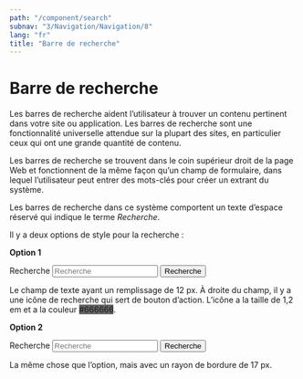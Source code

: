 ```yaml
---
path: "/component/search"
subnav: "3/Navigation/Navigation/8"
lang: "fr"
title: "Barre de recherche"
---
```


<helmet>
<title> Barre de recherche - Système de conception Aurora </title>
</helmet>

# Barre de recherche

Les barres de recherche aident l’utilisateur à trouver un contenu pertinent dans votre site ou application. Les barres de recherche sont une fonctionnalité universelle attendue sur la plupart des sites, en particulier ceux qui ont une grande quantité de contenu.

Les barres de recherche se trouvent dans le coin supérieur droit de la page Web et fonctionnent de la même façon qu’un champ de formulaire, dans lequel l’utilisateur peut entrer des mots-clés pour créer un extrant du système.

Les barres de recherche dans ce système comportent un texte d’espace réservé qui indique le terme *Recherche*.

Il y a deux options de style pour la recherche :

**Option 1**

<form>
    <div class="form-inline search-form">
        <label for="search" class="sr-only">Recherche</label>
        <input type="text" class="form-control" id="search" placeholder="Recherche">
        <span class="search-form-addon">
        <button type="submit"><span class="sr-only">Recherche</span><span class="fa fa-search"></span></button>
        </span>
    </div>
</form>

<codeblock html='
    <form>
        <div class="form-inline search-form">
            <label for="search" class="sr-only">Recherche</label>
            <input type="text" class="form-control" id="search" placeholder="Recherche">
            <span class="search-form-addon">
            <button type="submit"><span class="sr-only">Recherche</span><span class="fa fa-search"></span></button>
            </span>
        </div>
    </form>
' react=''></codeblock>
 
Le champ de texte ayant un remplissage de 12 px. À droite du champ, il y a une icône de recherche qui sert de bouton d’action. L’icône a la taille de 1,2 em et a la couleur <badge style="background-color: #666666">#666666</badge>.

**Option 2**

<form>
    <div class="form-inline search-form search-form-round">
        <label for="search2" class="sr-only">Recherche</label>
        <input type="text" class="form-control" id="search2" placeholder="Recherche">
        <span class="search-form-addon">
        <button type="submit"><span class="sr-only">Recherche</span><span class="fa fa-search"></span></button>
        </span>
    </div>
</form>

<codeblock html='
    <form>
        <div class="form-inline search-form search-form-round">
            <label for="search" class="sr-only">Recherche</label>
            <input type="text" class="form-control" id="search" placeholder="Recherche">
            <span class="search-form-addon">
            <button type="submit"><span class="sr-only">Recherche</span><span class="fa fa-search"></span></button>
            </span>
        </div>
    </form>
' react=''></codeblock>
 
La même chose que l’option, mais avec un rayon de bordure de 17 px.
